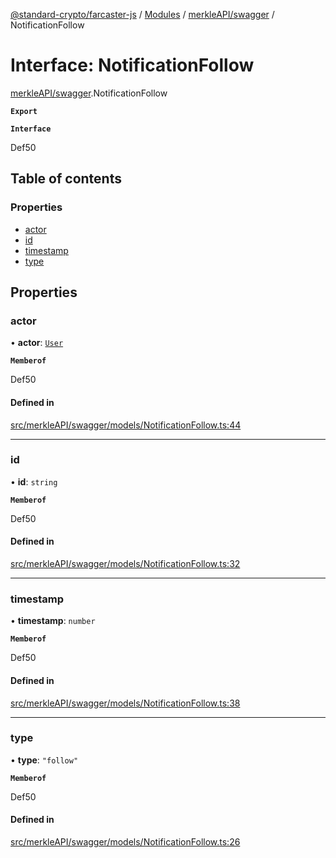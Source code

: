 [@standard-crypto/farcaster-js](../README.md) / [Modules](../modules.md) / [merkleAPI/swagger](../modules/merkleAPI_swagger.md) / NotificationFollow

# Interface: NotificationFollow

[merkleAPI/swagger](../modules/merkleAPI_swagger.md).NotificationFollow

**`Export`**

**`Interface`**

Def50

## Table of contents

### Properties

- [actor](merkleAPI_swagger.NotificationFollow.md#actor)
- [id](merkleAPI_swagger.NotificationFollow.md#id)
- [timestamp](merkleAPI_swagger.NotificationFollow.md#timestamp)
- [type](merkleAPI_swagger.NotificationFollow.md#type)

## Properties

### actor

• **actor**: [`User`](merkleAPI_swagger.User.md)

**`Memberof`**

Def50

#### Defined in

[src/merkleAPI/swagger/models/NotificationFollow.ts:44](https://github.com/standard-crypto/farcaster-js/blob/main/src/merkleAPI/swagger/models/NotificationFollow.ts#L44)

___

### id

• **id**: `string`

**`Memberof`**

Def50

#### Defined in

[src/merkleAPI/swagger/models/NotificationFollow.ts:32](https://github.com/standard-crypto/farcaster-js/blob/main/src/merkleAPI/swagger/models/NotificationFollow.ts#L32)

___

### timestamp

• **timestamp**: `number`

**`Memberof`**

Def50

#### Defined in

[src/merkleAPI/swagger/models/NotificationFollow.ts:38](https://github.com/standard-crypto/farcaster-js/blob/main/src/merkleAPI/swagger/models/NotificationFollow.ts#L38)

___

### type

• **type**: ``"follow"``

**`Memberof`**

Def50

#### Defined in

[src/merkleAPI/swagger/models/NotificationFollow.ts:26](https://github.com/standard-crypto/farcaster-js/blob/main/src/merkleAPI/swagger/models/NotificationFollow.ts#L26)
